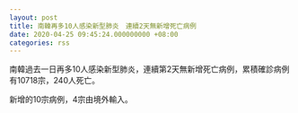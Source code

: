 ```yaml
---
layout: post
title: 南韓再多10人感染新型肺炎　連續2天無新增死亡病例
date: 2020-04-25 09:45:24.000000000 +08:00
categories: rss
---
```


南韓過去一日再多10人感染新型肺炎，連續第2天無新增死亡病例，累積確診病例有10718宗，240人死亡。

新增的10宗病例，4宗由境外輸入。

